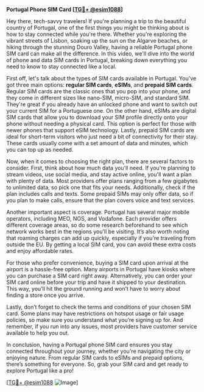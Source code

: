 **Portugal Phone SIM Card [[TG💪+ @esim1088](https://t.me/s/esim1088)]**

Hey there, tech-savvy travelers! If you're planning a trip to the beautiful country of Portugal, one of the first things you might be thinking about is how to stay connected while you're there. Whether you're exploring the vibrant streets of Lisbon, soaking up the sun on the Algarve beaches, or hiking through the stunning Douro Valley, having a reliable Portugal phone SIM card can make all the difference. In this video, we'll dive into the world of phone and data SIM cards in Portugal, breaking down everything you need to know to stay connected like a local.

First off, let's talk about the types of SIM cards available in Portugal. You've got three main options: **regular SIM cards**, **eSIMs**, and **prepaid SIM cards**. Regular SIM cards are the classic ones that you pop into your phone, and they come in different sizes like nano-SIM, micro-SIM, and standard SIM. They're great if you already have an unlocked phone and want to switch out your current SIM for a Portuguese one. On the other hand, eSIMs are digital SIM cards that allow you to download your SIM profile directly onto your phone without needing a physical card. This option is perfect for those with newer phones that support eSIM technology. Lastly, prepaid SIM cards are ideal for short-term visitors who just need a bit of connectivity for their stay. These cards usually come with a set amount of data and minutes, which you can top up as needed.

Now, when it comes to choosing the right plan, there are several factors to consider. First, think about how much data you'll need. If you're planning to stream videos, use social media, and stay active online, you'll want a plan with plenty of data. Most providers offer plans ranging from a few gigabytes to unlimited data, so pick one that fits your needs. Additionally, check if the plan includes calls and texts. Some prepaid SIMs may only offer data, so if you plan to make calls, ensure that the plan covers voice and text services.

Another important aspect is coverage. Portugal has several major mobile operators, including MEO, NOS, and Vodafone. Each provider offers different coverage areas, so do some research beforehand to see which network works best in the regions you'll be visiting. It’s also worth noting that roaming charges can add up quickly, especially if you're traveling from outside the EU. By getting a local SIM card, you can avoid these extra costs and enjoy affordable rates.

For those who prefer convenience, buying a SIM card upon arrival at the airport is a hassle-free option. Many airports in Portugal have kiosks where you can purchase a SIM card right away. Alternatively, you can order your SIM card online before your trip and have it shipped to your destination. This way, you’ll hit the ground running and won’t have to worry about finding a store once you arrive.

Lastly, don’t forget to check the terms and conditions of your chosen SIM card. Some plans may have restrictions on hotspot usage or fair usage policies, so make sure you understand what you’re signing up for. And remember, if you run into any issues, most providers have customer service available to help you out.

In conclusion, having a Portugal phone SIM card ensures you stay connected throughout your journey, whether you're navigating the city or enjoying nature. From regular SIM cards to eSIMs and prepaid options, there’s something for everyone. So, grab your SIM card and get ready to explore Portugal like a pro!

[[TG💪+ @esim1088](https://t.me/s/esim1088) ![Image](https://i.postimg.cc/Y0z9fWf4/image.png)]